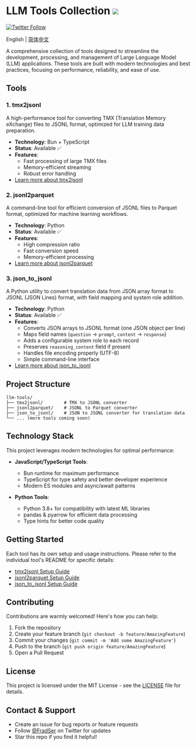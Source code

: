 # LLM Tools Collection ![](https://img.shields.io/badge/A%20FRAD%20PRODUCT-WIP-yellow)

[![Twitter Follow](https://img.shields.io/twitter/follow/FradSer?style=social)](https://twitter.com/FradSer)

English | [简体中文](README.zh-CN.md)

A comprehensive collection of tools designed to streamline the development, processing, and management of Large Language Model (LLM) applications. These tools are built with modern technologies and best practices, focusing on performance, reliability, and ease of use.

## Tools

### 1. tmx2jsonl

A high-performance tool for converting TMX (Translation Memory eXchange) files to JSONL format, optimized for LLM training data preparation.

- **Technology**: Bun + TypeScript
- **Status**: Available ✅
- **Features**:
  - Fast processing of large TMX files
  - Memory-efficient streaming
  - Robust error handling
- [Learn more about tmx2jsonl](./tmx2jsonl/README.md)

### 2. jsonl2parquet

A command-line tool for efficient conversion of JSONL files to Parquet format, optimized for machine learning workflows.

- **Technology**: Python
- **Status**: Available ✅
- **Features**:
  - High compression ratio
  - Fast conversion speed
  - Memory-efficient processing
- [Learn more about jsonl2parquet](./jsonl2parquet/README.md)

### 3. json_to_jsonl

A Python utility to convert translation data from JSON array format to JSONL (JSON Lines) format, with field mapping and system role addition.

- **Technology**: Python
- **Status**: Available ✅
- **Features**:
  - Converts JSON arrays to JSONL format (one JSON object per line)
  - Maps field names (`question` → `prompt`, `content` → `response`)
  - Adds a configurable system role to each record
  - Preserves `reasoning_content` field if present
  - Handles file encoding properly (UTF-8)
  - Simple command-line interface
- [Learn more about json_to_jsonl](./json_to_jsonl/README.md)

## Project Structure

```
llm-tools/
├── tmx2jsonl/        # TMX to JSONL converter
├── jsonl2parquet/    # JSONL to Parquet converter
├── json_to_jsonl/    # JSON to JSONL converter for translation data
└── ... (more tools coming soon)
```

## Technology Stack

This project leverages modern technologies for optimal performance:

- **JavaScript/TypeScript Tools**:
  - Bun runtime for maximum performance
  - TypeScript for type safety and better developer experience
  - Modern ES modules and async/await patterns
  
- **Python Tools**:
  - Python 3.8+ for compatibility with latest ML libraries
  - pandas & pyarrow for efficient data processing
  - Type hints for better code quality

## Getting Started

Each tool has its own setup and usage instructions. Please refer to the individual tool's README for specific details:

- [tmx2jsonl Setup Guide](./tmx2jsonl/README.md)
- [jsonl2parquet Setup Guide](./jsonl2parquet/README.md)
- [json_to_jsonl Setup Guide](./json_to_jsonl/README.md)

## Contributing

Contributions are warmly welcomed! Here's how you can help:

1. Fork the repository
2. Create your feature branch (`git checkout -b feature/AmazingFeature`)
3. Commit your changes (`git commit -m 'Add some AmazingFeature'`)
4. Push to the branch (`git push origin feature/AmazingFeature`)
5. Open a Pull Request

## License

This project is licensed under the MIT License - see the [LICENSE](LICENSE) file for details.

## Contact & Support

- Create an issue for bug reports or feature requests
- Follow [@FradSer](https://twitter.com/FradSer) on Twitter for updates
- Star this repo if you find it helpful! 